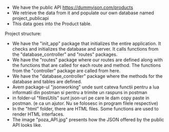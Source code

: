 - We have the public API https://dummyjson.com/products
- We retrieve the data from it and populate our own database named project_publicapi
- This data goes into the Product table.


Project structure:

- We have the "init_app" package that initializes the entire application. It checks and initializes the database and server. It calls functions from the "database_controller" and "routes" packages.
- We have the "routes" package where our routes are defined along with the functions that are called for each route and method. The functions from the "controller" package are called from here.
- We have the "database_controller" package where the methods for the database and tables are defined.
- Avem package-ul "jsonworking" unde sunt cateva functii pentru a lua informatii din postman si pentru a trimite un raspuns in postman
- in folder-ul "filesUtils" sunt json-uri pe care le dam copy paste in postman. (e ca un ajutor. Nu se folosesc in program filele respective)
- In the "html" folder, there are HTML files. Some functions are used to render HTML interfaces.
- The image "poza_API.jpg" presents how the JSON offered by the public API looks like.




